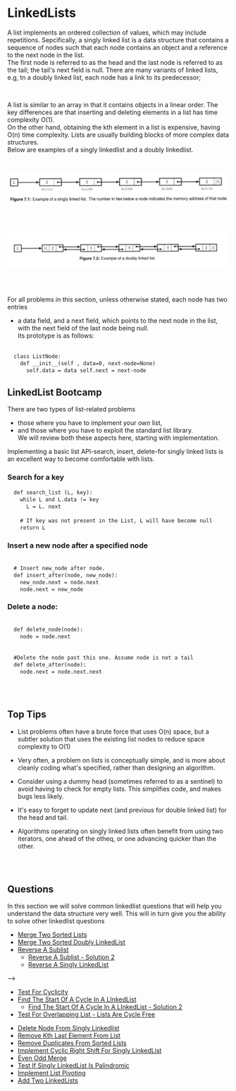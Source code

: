 # LinkedLists

A list implements an ordered collection of values, which may include repetitions. Sepcifically, a singly linked list is a data structure that 
contains a sequence of nodes such that each node contains an object and a reference to the next node in the list.   
The first node is referred to as the head and the last node is referred to as the tail; the tail's next field is null.
There are many variants of linked lists, e.g, tn a doubly linked list, each node has a link to its predecessor;

<br>


A list is similar to an array in that it contains objects in a linear order. 
The key differences are that inserting and deleting elements in a list has time complexity O(1).   
On the other hand, obtaining the kth element in a list is expensive, having O(n) time complexity.
Lists are usually building blocks of more complex data structures.  
Below are examples of a singly linkedlist and a doubly linkedlist.

<br>

![Singly Linkedlist](./../../assets/singly_linkedlist.png)

<br>
<br>

![Doubly Linkedlist](./../../assets/doubly_linkedlist.png)

<br>
<br>

For all problems in this section, unless otherwise stated, each node has two entries 
- a data field, and a next field, which points to the next node in the list, with the next field of the last node being null.   
Its prototype is as follows:   

```

  class ListNode:
    def __init__(self , data=0, next-node=None)
      self.data = data self.next = next-node

```   


## LinkedList Bootcamp
There are two types of list-related problems  
- those where you have to implement your own list, 
- and those where you have to exploit the standard list library.  
We will review both these aspects here, starting with implementation.

Implementing a basic list APl-search, insert, delete-for singly linked lists is an excellent way to become comfortable with lists.

### Search for a key
```
  def search_list (L, key): 
    while L and L.data != key
      L = L. next

    # If key was not present in the List, L will have become null 
    return L
```  

### Insert a new node after a specified node
```

  # Insert new_node after node. 
  def insert_after(node, new_node):
    new_node.next = node.next 
    node.next = new_node

```

### Delete a node:
```
  
  def delete_node(node):
    node = node.next


  #Delete the node past this one. Assume node is not a tail
  def delete_after(node):
    node.next = node.next.next

```

<br><br>

## Top Tips

-  List problems often have a brute force that uses O(n) space, but a subtler solution that uses the existing list nodes to reduce space complexity to O(1)

- Very often, a problem on lists is conceptually simple, and is more about cleanly coding what's specified, rather than designing an algorithm.

- Consider using a dummy head (sometimes referred to as a sentinel) to avoid having to check for empty lists. This simplifies code, and makes bugs less likely.

- It's easy to forget to update next (and previous for double linked list) for the head and tail.

- Algorithms operating on singly linked lists often benefit from using two iterators, one ahead of the otheq, or one advancing quicker than the other.



<br> <br>

## Questions

In this section we will solve common linkedlist questions that will help you understand the data structure very well. This will in turn give you the ability to solve other linkedlist questions

- [Merge Two Sorted Lists](1_merge_two_sorted_lists/merge_two_list.py)
- [Merge Two Sorted Doubly LinkedList](1.1_merge_two_sorted_doubly_linkedlist/merge_list.py)
- [Reverse A Sublist](2_reverse_a_single_sublist/reverse_sublist_1.py)
  - [Reverse A Sublist - Solution 2](2_reverse_a_single_sublist/reverse_sublist_2.py)
  - [Reverse A Singly LinkedList](2.1_reverse_singly_linkedlist/reverse_singly_linkedlist.py)
<!-- - [Reverse Every K Sublist](2.2_reverse_every_k_sublist/reverse_k_sublist.py) --> -->
- [Test For Cyclicity](3_test_for_cyclicity/has_cycle.py)
- [Find The Start Of A Cycle In A LInkedList](3.1_start_of_linkedlist_cycle/find_cycle_start_1.py)
  - [Find The Start Of A Cycle In A LInkedList - Solution 2](3.1_start_of_linkedlist_cycle/find_cycle_start_2.py)
- [Test For Overlapping List - Lists Are Cycle Free](4_test_for_overlapping_lists/has_overlapping_list.py)
<!-- - [Test For Overlapping List - Lists May Have Cycles](4_test_for_overlapping_lists/has_overlapping_list.py) -->
- [Delete Node From Singly Linkedlist](6_delete_node_from_singly_linkedlist/delete_node.py)
- [Remove Kth Last Element From List](7_remove_kth_last_element_from_list/remove_kth_last_element.py)
- [Remove Duplicates From Sorted Lists](8_remove_duplicates_from_sorted_list/remove_duplicates.py)
- [Implement Cyclic Right Shift For Singly LinkedList](9_cyclic_right_shift_of_singly_linkedlist/cyclic_right_shift_list.py)
- [Even Odd Merge](10_even_odd_merge/even_odd_merge.py)
- [Test If Singly LinkedList Is Palindromic](11_palindromic_linkedlist/is_palindrome.py)
- [Implement List Pivoting](12_implement_list_pivoting/list_pivoting.py)
- [Add Two LinkedLists](13_add_two_linkedlists/add_lists.py)
